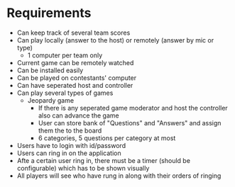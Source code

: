 # Requirements

- Can keep track of several team scores
- Can play locally (answer to the host) or remotely (answer by mic or type)
  - 1 computer per team only
- Current game can be remotely watched
- Can be installed easily
- Can be played on contestants' computer
- Can have seperated host and controller
- Can play several types of games
  - Jeopardy game
    - If there is any seperated game moderator and host the controller also can advance the game
    - User can store bank of "Questions" and "Answers" and assign them the to the board
    - 6 categories, 5 questions per category at most
- Users have to login with id/password
- Users can ring in on the application
- Afte a certain user ring in, there must be a timer (should be configurable) which has to be shown visually
- All players will see who have rung in along with their orders of ringing
